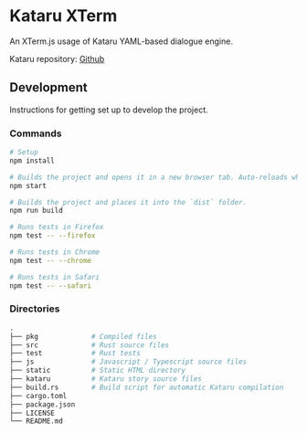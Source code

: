 # Kataru XTerm

An XTerm.js usage of Kataru YAML-based dialogue engine.

Kataru repository: [Github](https://github.com/Katsutoshii/kataru.git)

## Development

Instructions for getting set up to develop the project.

### Commands

```sh
# Setup
npm install
```

```sh
# Builds the project and opens it in a new browser tab. Auto-reloads when the project changes.
npm start
```

```sh
# Builds the project and places it into the `dist` folder.
npm run build
```

```sh
# Runs tests in Firefox
npm test -- --firefox

# Runs tests in Chrome
npm test -- --chrome

# Runs tests in Safari
npm test -- --safari
```

### Directories

```py
.
├── pkg             # Compiled files
├── src             # Rust source files
├── test            # Rust tests
├── js              # Javascript / Typescript source files
├── static          # Static HTML directory
├── kataru          # Kataru story source files
├── build.rs        # Build script for automatic Kataru compilation
├── cargo.toml
├── package.json
├── LICENSE
└── README.md
```
